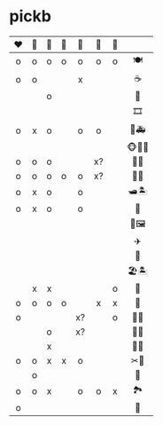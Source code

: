 # pickb


| ❤    | 💛   | 💙   | 🤍   | 💜   | 🖤   | 🧡   |        |
| :--: | :--: | :--: | :--: | :--: | :--: | :--: | :--:   |
| o    | o    | o    | o    | o    | o    | o    | 🍽     |
| o    | o    |      |      | x    |      |      | ☕     |
|      |      | o    |      |      |      |      | 🍰     |
|      |      |      |      |      |      |      | 🎞     |
| o    | x    | o    |      | o    | o    |      | 🧪🚑   |
|      |      |      |      |      |      |      | 🐵🦁🦓 |
| o    | o    | o    |      |      | x?   |      | 🎄🐝   |
| o    | o    | o    | o    | o    | x?   |      | 🎄🌰   |
| o    | x    | o    |      | o    |      |      | 🛥🏝   |
| o    | x    | o    |      | o    |      |      | 📩     |
|      |      |      |      |      |      |      | 🎨🖼   |
|      |      |      |      |      |      |      | ✈      |
|      |      |      |      |      |      |      | 🚌     |
|      |      |      |      |      |      |      | 🏖🏝️   |
|      | x    | x    |      |      |      | o    | 🍔     |
| o    | o    | o    | o    |      | x    | x    | 🏪     |
| o    |      |      |      | x?   |      | o    | 🛒🍄   |
|      |      | o    |      | x?   |      |      | 🛒🍌   |
|      |      | x    |      |      |      |      | 🌭🍞   |
| o    | o    | x    | x    | o    |      |      | ✂💈    |
|      | o    |      |      |      |      |      | 👒     |
| o    | o    | x    |      | o    | o    | x    | 🏞     |
| o    |      |      |      |      |      |      | 🍣     |



